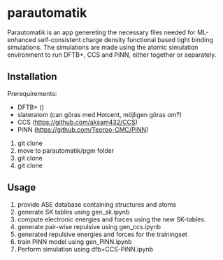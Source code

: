 # parautomatik

Parautomatik is an app genereting the necessary files needed for ML-enhanced self-consistent charge density functional based tight binding simulations. The simulations are made using the atomic simulation environment to run DFTB+, CCS and PiNN, either together or separately. 



## Installation

Prerequirements: 

- DFTB+ () 
- slateratom (can göras med Hotcent, möjligen göras om?) 
- CCS (https://github.com/aksam432/CCS) 
- PiNN (https://github.com/Teoroo-CMC/PiNN) 


1. git clone <parautomatik>
2. move to parautomatik/pgm folder
3. git clone <CCS>
4. git clone <PiNN> 
  
  
## Usage
  
1. provide ASE database containing structures and atoms
2. generate SK tables using gen_sk.ipynb
3. compute electronic energies and forces using the new SK-tables. 
4. generate pair-wise repulsive using gen_ccs.ipynb
5. generated repulsive energies and forces for the trainingset
6. train PiNN model using gen_PiNN.ipynb 
7. Perform simulation using dfb+CCS-PiNN.ipynb
  
  
  

